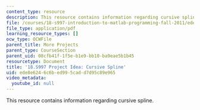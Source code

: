 ```yaml
---
content_type: resource
description: This resource contains information regarding cursive spline.
file: /courses/18-s997-introduction-to-matlab-programming-fall-2011/ede8e6246c6bed995cadd7d95c89e965_MIT18_S997F11_Cursive.pdf
file_type: application/pdf
learning_resource_types: []
ocw_type: OCWFile
parent_title: More Projects
parent_type: CourseSection
parent_uid: 08cfb41f-1f5e-b1e9-bb10-ba9eae5b1b45
resourcetype: Document
title: '18.S997 Project Idea: Cursive Spline'
uid: ede8e624-6c6b-ed99-5cad-d7d95c89e965
video_metadata:
  youtube_id: null
---
```

This resource contains information regarding cursive spline.

